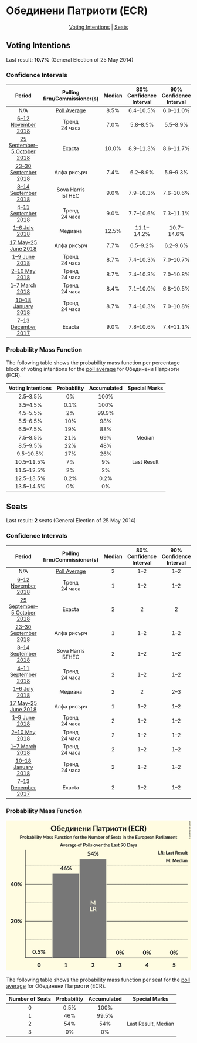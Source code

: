 # Обединени Патриоти (ECR)

<p align="center"><a href="#voting-intentions">Voting Intentions</a> | <a href="#seats">Seats</a></p>

## Voting Intentions

Last result: **10.7%** (General Election of 25 May 2014)

### Confidence Intervals

| Period     | Polling firm/Commissioner(s) | Median | 80% Confidence Interval | 90% Confidence Interval | 95% Confidence Interval | 99% Confidence Interval |
|:----------:|:----------------:|:-----------:|:-----------------------:|:-----------------------:|:-----------------------:|:-----------------------:|
| N/A | [Poll Average](average.html) | 8.5% | 6.4–10.5% | 6.0–11.0% | 5.7–11.4% | 5.1–12.1% |
| [6–12 November 2018](2018-11-12-Тренд.html) | Тренд <br> 24 часа | 7.0% | 5.8–8.5% | 5.5–8.9% | 5.2–9.3% | 4.7–10.1% |
| [25 September–5 October 2018](2018-10-05-Exacta.html) | Exacta | 10.0% | 8.9–11.3% | 8.6–11.7% | 8.3–12.0% | 7.8–12.7% |
| [23–30 September 2018](2018-09-30-Алфарисърч.html) | Алфа рисърч | 7.4% | 6.2–8.9% | 5.9–9.3% | 5.6–9.6% | 5.1–10.4% |
| [8–14 September 2018](2018-09-14-SovaHarris.html) | Sova Harris <br> БГНЕС | 9.0% | 7.9–10.3% | 7.6–10.6% | 7.4–10.9% | 6.9–11.6% |
| [4–11 September 2018](2018-09-11-Тренд.html) | Тренд <br> 24 часа | 9.0% | 7.7–10.6% | 7.3–11.1% | 7.0–11.5% | 6.4–12.3% |
| [1–6 July 2018](2018-07-06-Медиана.html) | Медиана | 12.5% | 11.1–14.2% | 10.7–14.6% | 10.4–15.0% | 9.7–15.8% |
| [17 May–25 June 2018](2018-06-25-Алфарисърч.html) | Алфа рисърч | 7.7% | 6.5–9.2% | 6.2–9.6% | 5.9–10.0% | 5.4–10.7% |
| [1–9 June 2018](2018-06-09-Тренд.html) | Тренд <br> 24 часа | 8.7% | 7.4–10.3% | 7.0–10.7% | 6.7–11.1% | 6.1–11.9% |
| [2–10 May 2018](2018-05-10-Тренд.html) | Тренд <br> 24 часа | 8.7% | 7.4–10.3% | 7.0–10.8% | 6.7–11.2% | 6.1–12.0% |
| [1–7 March 2018](2018-03-07-Тренд.html) | Тренд <br> 24 часа | 8.4% | 7.1–10.0% | 6.8–10.5% | 6.5–10.9% | 5.9–11.7% |
| [10–18 January 2018](2018-01-18-Тренд.html) | Тренд <br> 24 часа | 8.7% | 7.4–10.3% | 7.0–10.8% | 6.7–11.2% | 6.1–12.0% |
| [7–13 December 2017](2017-12-13-Exacta.html) | Exacta | 9.0% | 7.8–10.6% | 7.4–11.1% | 7.1–11.4% | 6.5–12.2% |

### Probability Mass Function

The following table shows the probability mass function per percentage block of voting intentions for the [poll average](average.html) for Обединени Патриоти (ECR).

| Voting Intentions | Probability | Accumulated | Special Marks |
|:-----------------:|:-----------:|:-----------:|:-------------:|
| 2.5–3.5% | 0% | 100% |  |
| 3.5–4.5% | 0.1% | 100% |  |
| 4.5–5.5% | 2% | 99.9% |  |
| 5.5–6.5% | 10% | 98% |  |
| 6.5–7.5% | 19% | 88% |  |
| 7.5–8.5% | 21% | 69% | Median |
| 8.5–9.5% | 22% | 48% |  |
| 9.5–10.5% | 17% | 26% |  |
| 10.5–11.5% | 7% | 9% | Last Result |
| 11.5–12.5% | 2% | 2% |  |
| 12.5–13.5% | 0.2% | 0.2% |  |
| 13.5–14.5% | 0% | 0% |  |


## Seats

Last result: **2** seats (General Election of 25 May 2014)

### Confidence Intervals

| Period     | Polling firm/Commissioner(s) | Median | 80% Confidence Interval | 90% Confidence Interval | 95% Confidence Interval | 99% Confidence Interval |
|:----------:|:----------------:|:------:|:-----------------------:|:-----------------------:|:-----------------------:|:-----------------------:|
| N/A | [Poll Average](average.html) | 2 | 1–2 | 1–2 | 1–2 | 1–2 |
| [6–12 November 2018](2018-11-12-Тренд.html) | Тренд <br> 24 часа | 1 | 1–2 | 1–2 | 1–2 | 0–2 |
| [25 September–5 October 2018](2018-10-05-Exacta.html) | Exacta | 2 | 2 | 2 | 1–2 | 1–2 |
| [23–30 September 2018](2018-09-30-Алфарисърч.html) | Алфа рисърч | 1 | 1–2 | 1–2 | 1–2 | 1–2 |
| [8–14 September 2018](2018-09-14-SovaHarris.html) | Sova Harris <br> БГНЕС | 2 | 1–2 | 1–2 | 1–2 | 1–2 |
| [4–11 September 2018](2018-09-11-Тренд.html) | Тренд <br> 24 часа | 2 | 1–2 | 1–2 | 1–2 | 1–2 |
| [1–6 July 2018](2018-07-06-Медиана.html) | Медиана | 2 | 2 | 2–3 | 2–3 | 2–3 |
| [17 May–25 June 2018](2018-06-25-Алфарисърч.html) | Алфа рисърч | 1 | 1–2 | 1–2 | 1–2 | 1–2 |
| [1–9 June 2018](2018-06-09-Тренд.html) | Тренд <br> 24 часа | 2 | 1–2 | 1–2 | 1–2 | 1–2 |
| [2–10 May 2018](2018-05-10-Тренд.html) | Тренд <br> 24 часа | 2 | 1–2 | 1–2 | 1–2 | 1–2 |
| [1–7 March 2018](2018-03-07-Тренд.html) | Тренд <br> 24 часа | 2 | 1–2 | 1–2 | 1–2 | 1–2 |
| [10–18 January 2018](2018-01-18-Тренд.html) | Тренд <br> 24 часа | 2 | 1–2 | 1–2 | 1–2 | 1–2 |
| [7–13 December 2017](2017-12-13-Exacta.html) | Exacta | 2 | 1–2 | 1–2 | 1–2 | 1–2 |

### Probability Mass Function

![Graph with seats probability mass function not yet produced](average-seats-pmf-обединенипатриотиecr.png "Seats Probability Mass Function")

The following table shows the probability mass function per seat for the [poll average](average.html) for Обединени Патриоти (ECR).

| Number of Seats | Probability | Accumulated | Special Marks |
|:---------------:|:-----------:|:-----------:|:-------------:|
| 0 | 0.5% | 100% |  |
| 1 | 46% | 99.5% |  |
| 2 | 54% | 54% | Last Result, Median |
| 3 | 0% | 0% |  |


